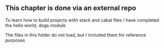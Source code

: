 ## This chapter is done via an external repo
To learn how to build projects wiith stack and cabal files
I have completed the hello world, dogs module

The files in this folder do not load, but I included them for reference purposes
